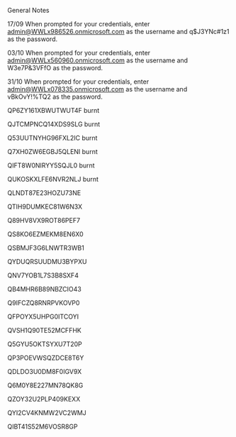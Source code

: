 General Notes

17/09
When prompted for your credentials, enter admin@WWLx986526.onmicrosoft.com as the username and q$J3YNc#1z1 as the password.

03/10
When prompted for your credentials, enter admin@WWLx560960.onmicrosoft.com as the username and W3e7P&3VFfO as the password.

31/10
When prompted for your credentials, enter admin@WWLx078335.onmicrosoft.com as the username and vBkOvY!%TQ2 as the password.

QP6ZY161XBWUTWUT4F burnt

QJTCMPNCQ14XDS9SLG burnt

Q53UUTNYHG96FXL2IC burnt

Q7XH0ZW6EGBJ5QLENI burnt

QIFT8W0NIRYY5SQJL0 burnt

QUKOSKXLFE6NVR2NLJ burnt

QLNDT87E23HOZU73NE

QTIH9DUMKEC81W6N3X

Q89HV8VX9ROT86PEF7

QS8KO6EZMEKM8EN6X0

QSBMJF3G6LNWTR3WB1

QYDUQRSUUDMU3BYPXU

QNV7YOB1L7S3B8SXF4

QB4MHR6B89NBZCIO43

Q9IFCZQ8RNRPVKOVP0

QFPOYX5UHPG0ITCOYI

QVSH1Q90TE52MCFFHK

Q5GYU5OKTSYXU7T20P

QP3POEVWSQZDCE8T6Y

QDLDO3U0DM8F0IGV9X

Q6M0Y8E227MN78QK8G

QZOY32U2PLP409KEXX

QYI2CV4KNMW2VC2WMJ

QIBT41S52M6VOSR8GP